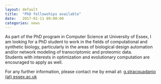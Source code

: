```yaml
---
layout: default
title:  "PhD fellowships available"
date:   2017-01-11 09:00:00
categories: news
---
```

As part of the PhD program in Computer Science at University of Essex,
I am looking for a PhD student to work in the fields of computational and synthetic biology,
particularly in the areas of biological design automation and/or
network modeling of transcriptomic and proteomic data.  
Students with interests in optimization and evolutionary computation
are encouraged to apply as well.  

For any further information, please contact me by email at:  [g.stracquadanio (at) essex.ac.uk](mailto:g.stracquadanio@essex.ac.uk)
